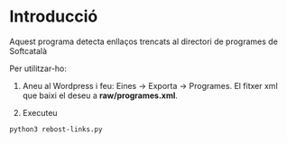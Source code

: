 # Introducció

Aquest programa detecta enllaços trencats al directori de programes de Softcatalà

Per utilitzar-ho:

1. Aneu al Wordpress i feu: Eines -> Exporta -> Programes. El fitxer xml que baixi el deseu a __raw/programes.xml__.

2. Executeu

```shell
python3 rebost-links.py
```


